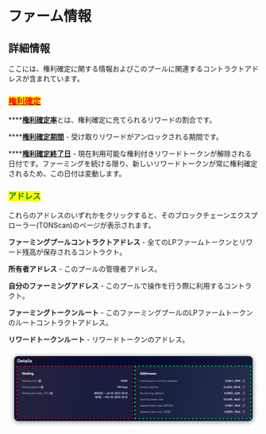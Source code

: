 # ファーム情報

## 詳細情報

ここには、権利確定に関する情報およびこのプールに関連するコントラクトアドレスが含まれています。

### <mark style="color:red;"></mark>[<mark style="color:red;">権利確定</mark>](../../concepts/vesting.md)<mark style="color:red;"></mark>

****[**権利確定率**](../../concepts/vesting.md#f5e5)とは、権利確定に充てられるリワードの割合です。

****[**権利確定期間**](../../concepts/vesting.md#f5e5) - 受け取りリワードがアンロックされる期間です。

****[**権利確定終了日**](../../concepts/vesting.md#f5e5) - 現在利用可能な権利付きリワードトークンが解除される日付です。ファーミングを続ける限り、新しいリワードトークンが常に権利確定されるため、この日付は変動します。

### <mark style="color:green;">アドレス</mark>

これらのアドレスのいずれかをクリックすると、そのブロックチェーンエクスプローラー(TONScan)のページが表示されます。

**ファーミングプールコントラクトアドレス** - 全てのLPファームトークンとリワード残高が保存されるコントラクト。

**所有者アドレス** - このプールの管理者アドレス。

**自分のファーミングアドレス** - このプールで操作を行う際に利用するコントラクト。

**ファーミングトークンルート** - このファーミングプールのLPファームトークンのルートコントラクトアドレス。

**リワードトークンルート** - リワードトークンのアドレス。

![](<../../../../.gitbook/assets/image (149).png>)

